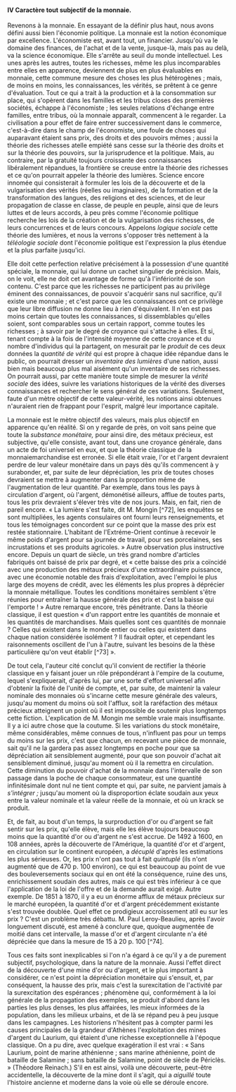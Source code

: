 #### IV Caractère tout subjectif de la monnaie.

Revenons à la monnaie. En essayant de la définir plus haut, nous avons défini aussi bien l'économie politique. La monnaie est la notion économique par excellence. L'économiste est, avant tout, un financier. Jusqu'où va le domaine des finances, de l'achat et de la vente, jusque-là, mais pas au delà, va la science économique. Elle s'arrête au seuil du monde intellectuel. Les unes après les autres, toutes les richesses, même les plus incomparables entre elles en apparence, deviennent de plus en plus évaluables en monnaie, cette commune mesure des choses les plus hétérogènes ; mais, de moins en moins, les connaissances, les vérités, se prêtent à ce genre d'évaluation. Tout ce qui a trait à la production et à la consommation sur place, qui s'opèrent dans les familles et les tribus closes des premières sociétés, échappe à l'économiste ; les seules relations d'échange entre familles, entre tribus, où la monnaie apparaît, commencent à le regarder. La civilisation a pour effet de faire entrer successivement dans le commerce, c'est-à-dire dans le champ de l'économiste, une foule de choses qui auparavant étaient sans prix, des droits et des pouvoirs mêmes ; aussi la théorie des richesses atelle empiété sans cesse sur la théorie des droits et sur la théorie des pouvoirs, sur la jurisprudence et la politique. Mais, au contraire, par la gratuité toujours croissante des connaissances libéralement répandues, la frontière se creuse entre la théorie des richesses et ce qu'on pourrait appeler la théorie des lumières. Science encore innomée qui consisterait à formuler les lois de la découverte et de la vulgarisation des vérités (réelles ou imaginaires), de la formation et de la transformation des langues, des religions et des sciences, et de leur propagation de classe en classe, de peuple en peuple, ainsi que de leurs luttes et de leurs accords, à peu près comme l'économie politique recherche les lois de la création et de la vulgarisation des richesses, de leurs concurrences et de leurs concours. Appelons _logique sociale_ cette théorie des lumières, et nous la verrons s'opposer très nettement à la _téléologie sociale_ dont l'économie politique est l'expression la plus étendue et la plus parfaite jusqu'ici.

Elle doit cette perfection relative précisément à la possession d'une quantité spéciale, la monnaie, qui lui donne un cachet singulier de précision. Mais, on le voit, elle ne doit cet avantage de forme qu'à l'infériorité de son contenu. C'est parce que les richesses ne participent pas au privilège éminent des connaissances, de pouvoir s'acquérir sans nul sacrifice, qu'il existe une monnaie ; et c'est parce que les connaissances ont ce privilège que leur libre diffusion ne donne lieu à rien d'équivalent. Il n'en est pas moins certain que toutes les connaissances, si dissemblables qu'elles soient, sont comparables sous un certain rapport, comme toutes les richesses ; à savoir par le degré de croyance qui s'attache à elles. Et si, tenant compte à la fois de l'intensité moyenne de cette croyance et du nombre d'individus qui la partagent, on mesurait par le _produit_ de ces deux données la _quantité de vérité_ qui est propre à chaque idée répandue dans le public, on pourrait dresser un _inventaire des lumières_ d'une nation, aussi bien mais beaucoup plus mal aisément qu'un inventaire de ses richesses. On pourrait aussi, par cette manière toute simple de mesurer la _vérité sociale_ des idées, suivre les variations historiques de la vérité des diverses connaissances et rechercher le sens général de ces variations. Seulement, faute d'un mètre objectif de cette valeur-vérité, les notions ainsi obtenues n'auraient rien de frappant pour l'esprit, malgré leur importance capitale.

La monnaie est le mètre objectif des valeurs, mais plus objectif en apparence qu'en réalité. Si on y regarde de près, on voit sans peine que toute la _substance monétaire,_ pour ainsi dire, des métaux précieux, est subjective, qu'elle consiste, avant tout, dans une croyance générale, dans un acte de foi universel en eux, et que la théorie classique de la monnaiemarchandise est erronée. Si elle était vraie, l'or et l'argent devraient perdre de leur valeur monétaire dans un pays dès qu'ils commencent à y surabonder, et, par suite de leur dépréciation, les prix de toutes choses devraient se mettre à augmenter dans la proportion même de l'augmentation de leur quantité. Par exemple, dans tous les pays à circulation d'argent, où l'argent, démonétisé ailleurs, afflue de toutes parts, tous les prix devraient s'élever très vite de nos jours. Mais, en fait, rien de pareil encore. « La lumière s'est faite, dit M. Mongin [^72], les enquêtes se sont multipliées, les agents consulaires ont fourni leurs renseignements, et tous les témoignages concordent sur ce point que la masse des prix est restée stationnaire. L'habitant de l'Extréme-Orient continue à recevoir le même poids d'argent pour sa journée de travail, pour ses porcelaines, ses incrustations et ses produits agricoles. » Autre observation plus instructive encore. Depuis un quart de siècle, un très grand nombre d'articles fabriqués ont baissé de prix par degré, et « cette baisse des prix a coïncidé avec une production des métaux précieux d'une extraordinaire puissance, avec une économie notable des frais d'exploitation, avec l'emploi le plus large des moyens de crédit, avec les éléments les plus propres à déprécier la monnaie métallique. Toutes les conditions monétaires semblent s'être réunies pour entraîner la hausse générale des prix et c'est la baisse qui l'emporte ! » Autre remarque encore, très pénétrante. Dans la théorie classique, il est question « d'un rapport entre les quantités de monnaie et les quantités de marchandises. Mais quelles sont ces quantités de monnaie ? Celles qui existent dans le monde entier ou celles qui existent dans chaque nation considérée isolément ? Il faudrait opter, et cependant les raisonnements oscillent de l'un à l'autre, suivant les besoins de la thèse particulière qu'on veut établir [^73] ».

De tout cela, l'auteur cité conclut qu'il convient de rectifier la théorie classique en y faisant jouer un rôle prépondérant à l'empire de la coutume, lequel s'expliquerait, d'après lui, par une sorte d'effort universel afin d'obtenir la fixité de l'unité de compte, et, par suite, de maintenir la valeur nominale des monnaies où s'incarne cette mesure générale des valeurs, jusqu'au moment du moins où soit l'afflux, soit la raréfaction des métaux précieux atteignent un point où il est impossible de soutenir plus longtemps cette fiction. L'explication de M. Mongin me semble vraie mais insuffisante. Il y a ici autre chose que la coutume. Si les variations du stock monétaire, même considérables, même connues de tous, n'influent pas pour un temps du moins sur les prix, c'est que chacun, en recevant une pièce de monnaie, sait qu'il ne la gardera pas assez longtemps en poche pour que sa dépréciation ait sensiblement augmenté, pour que son pouvoir d'achat ait sensiblement diminué, jusqu'au moment où il la remettra en circulation. Cette diminution du pouvoir d'achat de la monnaie dans l'intervalle de son passage dans la poche de chaque consommateur, est une quantité infinitésimale dont nul ne tient compte et qui, par suite, ne parvient jamais à _s'intégrer ;_ jusqu'au moment où la disproportion éclate soudain aux yeux entre la valeur nominale et la valeur réelle de la monnaie, et où un krack se produit.

Et, de fait, au bout d'un temps, la surproduction d'or ou d'argent se fait sentir sur les prix, qu'elle élève, mais elle les élève toujours beaucoup moins que la quantité d'or ou d'argent ne s'est accrue. De 1492 à 1600, en 108 années, après la découverte de l'Amérique, la quantité d'or et d'argent, en circulation sur le continent européen, a _décuplé_ d'après les estimations les plus sérieuses. Or, les prix n'ont pas tout à fait _quintuplé_ (ils n'ont augmenté que de 470 p. 100 environ), ce qui est beaucoup au point de vue des bouleversements sociaux qui en ont été la conséquence, ruine des uns, enrichissement soudain des autres, mais ce qui est très inférieur à ce que l'application de la loi de l'offre et de la demande aurait exigé. Autre exemple. De 1851 à 1870, il y a eu un énorme afflux de métaux précieux sur le marché européen, la quantité d'or et d'argent précédemment existante s'est trouvée doublée. Quel effet ce prodigieux accroissement atil eu sur les prix ? C'est un problème très débattu. M. Paul Leroy-Beaulieu, après l'avoir longuement discuté, est amené à conclure que, quoique augmentée de moitié dans cet intervalle, la masse d'or et d'argent circulante n'a été dépréciée que dans la mesure de 15 à 20 p. 100  [^74].

Tous ces faits sont inexplicables si l'on n'a égard à ce qu'il y a de purement subjectif, psychologique, dans la nature de la monnaie. Aussi l'effet direct de la découverte d'une mine d'or ou d'argent, et le plus important à considérer, ce n'est point la dépréciation monétaire qui s'ensuit, et, par conséquent, la hausse des prix, mais c'est la surexcitation de l'activité par la surexcitation des espérances ; phénomène qui, conformément à la loi générale de la propagation des exemples, se produit d'abord dans les parties les plus denses, les plus affairées, les mieux informées de la population, dans les milieux urbains, et de là se répand peu à peu jusque dans les campagnes. Les historiens n'hésitent pas à compter parmi les causes principales de la grandeur d'Athènes l'exploitation des mines d'argent du Laurium, qui étaient d'une richesse exceptionnelle à l'époque classique. On a pu dire, avec quelque exagération il est vrai : « Sans Laurium, point de marine athénienne ; sans marine athénienne, point de bataille de Salamine ; sans bataille de Salamine, point de siècle de Périclès. » (Théodore Reinach.) S'il en est ainsi, voilà une découverte, peut-être accidentelle, la découverte de la mine dont il s'agit, qui a _aiguillé_ toute l'histoire ancienne et moderne dans la voie où elle se déroule encore.
